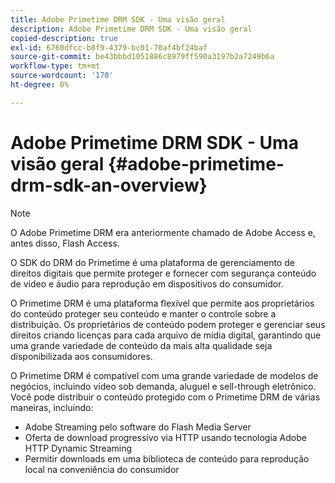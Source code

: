 ```yaml
---
title: Adobe Primetime DRM SDK - Uma visão geral
description: Adobe Primetime DRM SDK - Uma visão geral
copied-description: true
exl-id: 6760dfcc-b8f9-4379-bc01-70af4bf24baf
source-git-commit: be43bbbd1051886c8979ff590a3197b2a7249b6a
workflow-type: tm+mt
source-wordcount: '170'
ht-degree: 0%

---
```


# Adobe Primetime DRM SDK - Uma visão geral {#adobe-primetime-drm-sdk-an-overview}

>[!NOTE]
>
>O Adobe Primetime DRM era anteriormente chamado de Adobe Access e, antes disso, Flash Access.

O SDK do DRM do Primetime é uma plataforma de gerenciamento de direitos digitais que permite proteger e fornecer com segurança conteúdo de vídeo e áudio para reprodução em dispositivos do consumidor.

O Primetime DRM é uma plataforma flexível que permite aos proprietários do conteúdo proteger seu conteúdo e manter o controle sobre a distribuição. Os proprietários de conteúdo podem proteger e gerenciar seus direitos criando licenças para cada arquivo de mídia digital, garantindo que uma grande variedade de conteúdo da mais alta qualidade seja disponibilizada aos consumidores.

O Primetime DRM é compatível com uma grande variedade de modelos de negócios, incluindo vídeo sob demanda, aluguel e sell-through eletrônico. Você pode distribuir o conteúdo protegido com o Primetime DRM de várias maneiras, incluindo:

* Adobe Streaming pelo software do Flash Media Server
* Oferta de download progressivo via HTTP usando tecnologia Adobe HTTP Dynamic Streaming
* Permitir downloads em uma biblioteca de conteúdo para reprodução local na conveniência do consumidor
